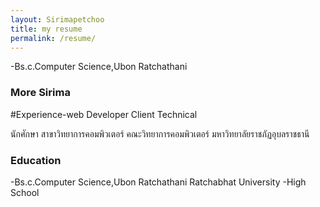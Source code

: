```yaml
---
layout: Sirimapetchoo
title: my resume
permalink: /resume/
---
```

-Bs.c.Computer Science,Ubon Ratchathani

### More Sirima

#Experience-web Developer Client Technical

นักศักษา สาขาวิทยาการคอมพิวเตอร์ คณะวิทยาการคอมพิวเตอร์ มหาวิทยาลัยราชภัฏอุบลราชธานี

### Education 
-Bs.c.Computer Science,Ubon Ratchathani
Ratchabhat University
-High School
